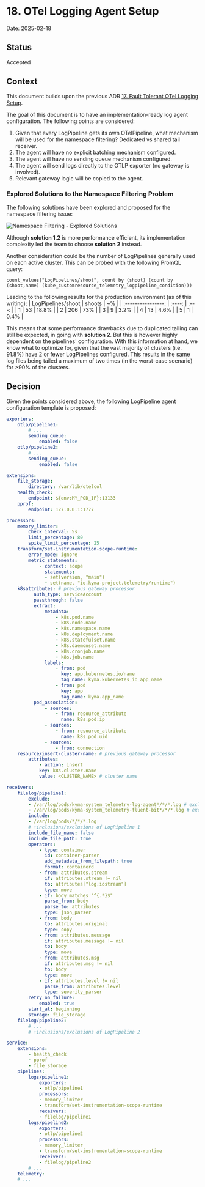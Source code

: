 # 18. OTel Logging Agent Setup

Date: 2025-02-18

## Status

Accepted

## Context
This document builds upon the previous ADR [17. Fault Tolerant OTel Logging Setup](./017-fault-tolerant-otel-logging-setup.md).

The goal of this document is to have an implementation-ready log agent configuration. The following points are considered:
1. Given that every LogPipeline gets its own OTelPipeline, what mechanism will be used for the namespace filtering? Dedicated vs shared tail receiver.
2. The agent will have no explicit batching mechanism configured.
3. The agent will have no sending queue mechanism configured.
4. The agent will send logs directly to the OTLP exporter (no gateway is involved).
5. Relevant gateway logic will be copied to the agent.

### Explored Solutions to the Namespace Filtering Problem

The following solutions have been explored and proposed for the namespace filtering issue:

![Namespace Filtering - Explored Solutions](../assets/logs-otel-agent.drawio.svg)

Although **solution 1.2** is more performance efficient, its implementation complexity led the team to choose **solution 2** instead.

Another consideration could be the number of LogPipelines generally used on each active cluster. This can be probed with the following PromQL query:

```
count_values("LogPipelines/shoot", count by (shoot) (count by (shoot,name) (kube_customresource_telemetry_logpipeline_condition)))
```

Leading to the following results for the production environment (as of this writing):
| LogPipelines/shoot | shoots |  ~%   |
| :----------------: | :----: | :---: |
|         1          |   53   | 18.8% |
|         2          |  206   |  73%  |
|         3          |   9    | 3.2%  |
|         4          |   13   | 4.6%  |
|         5          |   1    | 0.4%  |

This means that some performance drawbacks due to duplicated tailing can still be expected, in going with **solution 2**. But this is however highly dependent on the pipelines' configuration. With this information at hand, we know what to optimize for, given that the vast majority of clusters (i.e. 91.8%) have 2 or fewer LogPipelines configured. This results in the same log files being tailed a maximum of two times (in the worst-case scenario) for >90% of the clusters.

## Decision

Given the points considered above, the following LogPipeline agent configuration template is proposed:

``` yaml
exporters:
    otlp/pipeline1:
        # ...
        sending_queue:
            enabled: false
    otlp/pipeline2:
        # ...
        sending_queue:
            enabled: false

extensions:
    file_storage:
        directory: /var/lib/otelcol
    health_check:
        endpoint: ${env:MY_POD_IP}:13133
    pprof:
        endpoint: 127.0.0.1:1777

processors:
    memory_limiter:
        check_interval: 5s
        limit_percentage: 80
        spike_limit_percentage: 25
    transform/set-instrumentation-scope-runtime:
        error_mode: ignore
        metric_statements:
            - context: scope
              statements:
              - set(version, "main")
              - set(name, "io.kyma-project.telemetry/runtime")
    k8sattributes: # previous gateway processor
          auth_type: serviceAccount
          passthrough: false
          extract:
              metadata:
                  - k8s.pod.name
                  - k8s.node.name
                  - k8s.namespace.name
                  - k8s.deployment.name
                  - k8s.statefulset.name
                  - k8s.daemonset.name
                  - k8s.cronjob.name
                  - k8s.job.name
              labels:
                  - from: pod
                    key: app.kubernetes.io/name
                    tag_name: kyma.kubernetes_io_app_name
                  - from: pod
                    key: app
                    tag_name: kyma.app_name
          pod_association:
              - sources:
                  - from: resource_attribute
                    name: k8s.pod.ip
              - sources:
                  - from: resource_attribute
                    name: k8s.pod.uid
              - sources:
                  - from: connection
    resource/insert-cluster-name: # previous gateway processor
        attributes:
            - action: insert
            key: k8s.cluster.name
            value: <CLUSTER_NAME> # cluster name

receivers:
    filelog/pipeline1:
        exclude:
        - /var/log/pods/kyma-system_telemetry-log-agent*/*/*.log # exclude self
        - /var/log/pods/kyma-system_telemetry-fluent-bit*/*/*.log # exclude FluentBit
        include:
        - /var/log/pods/*/*/*.log
        # +inclusions/exclusions of LogPipeline 1
        include_file_name: false
        include_file_path: true
        operators:
            - type: container
              id: container-parser
              add_metadata_from_filepath: true
              format: containerd
            - from: attributes.stream
              if: attributes.stream != nil
              to: attributes["log.iostream"]
              type: move
            - if: body matches "^{.*}$"
              parse_from: body
              parse_to: attributes
              type: json_parser
            - from: body
              to: attributes.original
              type: copy
            - from: attributes.message
              if: attributes.message != nil
              to: body
              type: move
            - from: attributes.msg
              if: attributes.msg != nil
              to: body
              type: move
            - if: attributes.level != nil
              parse_from: attributes.level
              type: severity_parser
        retry_on_failure:
            enabled: true
        start_at: beginning
        storage: file_storage
    filelog/pipeline2:
        # ...
        # +inclusions/exclusions of LogPipeline 2

service:
    extensions:
        - health_check
        - pprof
        - file_storage
    pipelines:
        logs/pipeline1:
            exporters:
            - otlp/pipeline1
            processors:
            - memory_limiter
            - transform/set-instrumentation-scope-runtime
            receivers:
            - filelog/pipeline1
        logs/pipeline2:
            exporters:
            - otlp/pipeline2
            processors:
            - memory_limiter
            - transform/set-instrumentation-scope-runtime
            receivers:
            - filelog/pipeline2
        # ...
    telemetry:
    # ...
```